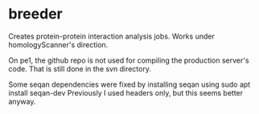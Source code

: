 # breeder
Creates protein-protein interaction analysis jobs. Works under homologyScanner's direction.

On pe1, the github repo is not used for compiling the production server's code. That is still done in the svn directory.

Some seqan dependencies were fixed by installing seqan using sudo apt install seqan-dev 
Previously I used headers only, but this seems better anyway.
